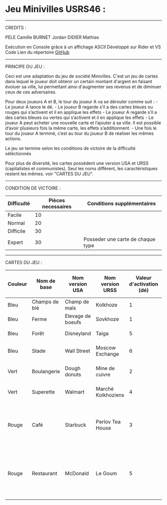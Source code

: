 # Jeu Minivilles USRS46 :
------------------------------------------------------------------------------------------
CREDITS :

PELE Camille
BURNET Jordan
DIDIER Mathias

Exécution en Console grâce à un affichage ASCII
Développé sur Rider et VS Code
Lien du répertoire [GitHub](https://github.com/GalacticPixelFr/MinivillesUSRS46)

------------------------------------------------------------------------------------------
PRINCIPE DU JEU :

Ceci est une adaptation du jeu de société Minivilles.
C'est un jeu de cartes dans lequel le joueur doit obtenir un certain montant d'argent en faisant évoluer sa ville, lui permettant ainsi d'augmenter ses revenus et de diminuer ceux de ces adversaires.

Pour deux joueurs A et B, le tour du joueur A va se dérouler comme suit :
	- Le joueur A lance le dé.
	- Le joueur B regarde s’il a des cartes bleues ou rouges qui s’activent et il en applique les effets
	- Le joueur A regarde s’il a des cartes bleues ou vertes qui s’activent et il en applique les effets
	- Le joueur A peut acheter une nouvelle carte et l’ajouter à sa ville. Il est possible d’avoir plusieurs fois la même carte, les effets s’additionnent.
	- Une fois le tour du joueur A terminé, c’est au tour du joueur B de réaliser les mêmes actions.

Le jeu se termine selon les conditions de victoire de la difficulté séléctionnés

Pour plus de diversité, les cartes possèdent une version USA et URSS (capitalistes et communistes). Seul les noms diffèrent, les caractéristiques restent les mêmes. voir "CARTES DU JEU".

------------------------------------------------------------------------------------------
CONDITION DE VICTOIRE :

| Difficulté | Pièces necessaires | Conditions supplémentaires |
| ---------- | ------------------ | -------------------------- |
| Facile | 10 |  |
| Normal | 20 |	 |
| Difficile | 30 |  |
| Expert | 30 | Posseder une carte de chaque type |

------------------------------------------------------------------------------------------
CARTES DU JEU :

| Couleur | Nom de base	| Nom version USA | Nom version URSS | Valeur d'activation (dé) | Coût d'achat de la carte | Effet de la carte |
| ------- | ----------- | --------------- | ---------------- | ------------------------ | ------------------------ | ----------------- |
| Bleu | Champs de blé | Champ de maïs | Kolkhoze | 1 | 1 | Recevez 1 pièce |
| Bleu | Ferme | Elevage de boeufs | Sovkhoze | 1 | 2 | Recevez 1 pièce |
| Bleu | Forêt | Disneyland | Taiga | 5 | 2 | Recevez 1 pièce |
| Bleu | Stade | Wall Street | Moscow Exchange | 6 | 6 | Recevez 4 pièces |
| Vert | Boulangerie | Dough donuts | Mine de cuivre | 2 | 1 | Recevez 2 pièces |
| Vert | Superette | Walmart | Marché Kolkhoziens | 4 | 2 | Recevez 3 pièces |
| Rouge | Café | Starbuck | Perlov Tea House | 3 | 2 | Recevez 1 pièce du joueur qui a lancé le dé |
| Rouge | Restaurant | McDonald | Le Goum | 5 | 4 | Recevez 2 pièces du joueur qui a lancé le dé |
